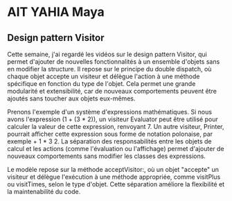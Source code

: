 # AIT YAHIA Maya 

## Design pattern Visitor 

Cette semaine, j'ai regardé les vidéos sur le design pattern Visitor, qui permet d'ajouter de nouvelles fonctionnalités à un ensemble d'objets sans en modifier la structure. Il repose sur le principe du double dispatch, où chaque objet accepte un visiteur et délègue l'action à une méthode spécifique en fonction du type de l'objet. Cela permet une grande modularité et extensibilité, car de nouveaux comportements peuvent être ajoutés sans toucher aux objets eux-mêmes.

Prenons l'exemple d'un système d'expressions mathématiques. Si nous avons l'expression (1 + (3 * 2)), un visiteur Evaluator peut être utilisé pour calculer la valeur de cette expression, renvoyant 7. Un autre visiteur, Printer, pourrait afficher cette expression sous forme de notation polonaise, par exemple + 1 * 3 2. La séparation des responsabilités entre les objets de calcul et les actions (comme l'évaluation ou l'affichage) permet d'ajouter de nouveaux comportements sans modifier les classes des expressions.

Le modèle repose sur la méthode acceptVisitor:, où un objet "accepte" un visiteur et délègue l'exécution à une méthode appropriée, comme visitPlus ou visitTimes, selon le type d'objet. Cette séparation améliore la flexibilité et la maintenabilité du code.
